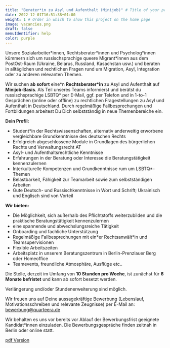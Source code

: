 ```yaml
---
title: "Berater*in zu Asyl und Aufenthalt (Minijob)" # Title of your project
date: 2022-12-01T16:51:38+01:00
weight: 1 # Order in which to show this project on the home page
image: vacancies.png
draft: false
menuIdentifier: help
color: purple
---
```


Unsere Sozialarbeiter\*innen, Rechtsberater\*innen und Psycholog\*innen kümmern sich um
russischsprachige queere Migrant\*innen aus dem PostOst-Raum (Ukraine, Belarus, Russland,
Kasachstan usw.) und beraten in alltäglichen und rechtlichen Fragen rund um Migration, Asyl,
Integration oder zu anderen relevanten Themen.

Wir suchen **ab sofort** eine\*n **Rechtsberater\*in** zu Asyl und Aufenthalt auf **Minijob-Basis**.
Als Teil unseres Teams informierst und berätst du russischsprachige LSBTQ\* per E-Mail, ggf. per
Telefon und in 1-to-1 Gesprächen (online oder offline) zu rechtlichen Fragestellungen zu Asyl und
Aufenthalt in Deutschland. Durch regelmäßige Fallbesprechungen und Fortbildungen arbeitest
Du Dich selbstständig in neue Themenbereiche ein.

**Dein Profil:**

- Student*in der Rechtswissenschaften, alternativ anderweitig erworbene vergleichbare Grundkenntnisse des deutschen Rechts
- Erfolgreich abgeschlossene Module in Grundlagen des bürgerlichen Rechts und Verwaltungsrecht AT
- Asyl- und Aufenthaltsrechtliche Kenntnisse
- Erfahrungen in der Beratung oder Interesse die Beratungstätigkeit kennenzulernen
- Interkulturelle Kompetenzen und Grundkenntnisse rum um LSBTQ*-Themen
- Belastbarkeit, Fähigkeit zur Teamarbeit sowie zum selbstständigen Arbeiten
- Gute Deutsch- und Russischkenntnisse in Wort und Schrift; Ukrainisch und Englisch sind von Vorteil


**Wir bieten:**

- Die Möglichkeit, sich außerhalb des Pflichtstoffs weiterzubilden und die praktische Beratungstätigkeit kennenzulernen
- eine spannende und abwechslungsreiche Tätigkeit
- Onboarding und fachliche Unterstützung
- Regelmäßige Fallbesprechungen mit ein*er Rechtsanwält\*in und Teamsupervisionen
- Flexible Arbeitszeiten
- Arbeitsplatz in unserem Beratungszentrum in Berlin-Prenzlauer Berg oder Homeoffice
- Teamevents, freundliche Atmosphäre, Ausflüge etc..


Die Stelle, derzeit im Umfang von **10 Stunden pro Woche**, ist zunächst für **6 Monate befristet** und kann ab sofort besetzt werden. 

Verlängerung und/oder Stundenerweiterung sind möglich. 

Wir freuen uns auf Deine aussagekräftige Bewerbung (Lebenslauf, Motivationsschreiben und relevante Zeugnisse) per E-Mail an: [bewerbung@quarteera.de](bewerbung@quarteera.de)

Wir behalten es uns vor bereits vor Ablauf der Bewerbungsfrist geeignete Kandidat*innen einzuladen. Die Bewerbungsgespräche finden zeitnah in Berlin oder online statt.

[pdf Version](https://quarteera.de/files/stelle/Berater_in%20zu%20Asyl%20und%20Aufenthalt%20(Minijob).pdf)